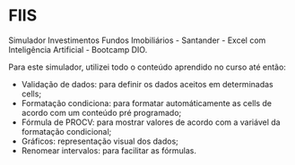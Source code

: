 # FIIS
Simulador Investimentos Fundos Imobiliários - Santander - Excel com Inteligência Artificial - Bootcamp DIO.

Para este simulador, utilizei todo o conteúdo aprendido no curso até então:
* Validação de dados: para definir os dados aceitos em determinadas cells;
* Formatação condiciona: para formatar automáticamente as cells de acordo com um conteúdo pré programado;
* Fórmula de PROCV: para mostrar valores de acordo com a variável da formatação condicional;
* Gráficos: representação visual dos dados;
* Renomear intervalos: para facilitar as fórmulas.
